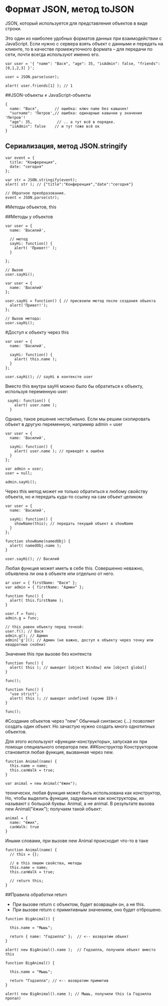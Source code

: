 # Формат JSON, метод toJSON
JSON, который используется для представления объектов в виде строки.

Это один из наиболее удобных форматов данных при взаимодействии с JavaScript. Если нужно с сервера взять объект с данными и передать на клиенте, то в качестве промежуточного формата – для передачи по сети, почти всегда используют именно его.
```
var user = '{ "name": "Вася", "age": 35, "isAdmin": false, "friends": [0,1,2,3] }';

user = JSON.parse(user);

alert( user.friends[1] ); // 1
```
##JSON-объекты ≠ JavaScript-объекты
```
{
  name: "Вася",       // ошибка: ключ name без кавычек!
  "surname": 'Петров',// ошибка: одинарные кавычки у значения 'Петров'!
  "age": 35,           // .. а тут всё в порядке.
  "isAdmin": false    // и тут тоже всё ок
}
```

## Сериализация, метод JSON.stringify
```
var event = {
  title: "Конференция",
  date: "сегодня"
};

var str = JSON.stringify(event);
alert( str ); // {"title":"Конференция","date":"сегодня"}

// Обратное преобразование.
event = JSON.parse(str);
```

#Методы объектов, this

##Методы у объектов
```
var user = {
  name: 'Василий',

  // метод
  sayHi: function() {
    alert( 'Привет!' );
  }

};

// Вызов
user.sayHi();
```
```
var user = {
  name: 'Василий'
};

user.sayHi = function() { // присвоили метод после создания объекта
  alert('Привет!');
};

// Вызов метода:
user.sayHi();
```
#Доступ к объекту через this
```
var user = {
  name: 'Василий',

  sayHi: function() {
    alert( this.name );
  }
};

user.sayHi(); // sayHi в контексте user
```
Вместо this внутри sayHi можно было бы обратиться к объекту, используя переменную user:
```
 sayHi: function() {
    alert( user.name );
  }
```
Однако, такое решение нестабильно. Если мы решим скопировать объект в другую переменную, например admin = user
```
var user = {
  name: 'Василий',

  sayHi: function() {
    alert( user.name ); // приведёт к ошибке
  }
};

var admin = user;
user = null;

admin.sayHi(); 
```
Через this метод может не только обратиться к любому свойству объекта, но и передать куда-то ссылку на сам объект целиком:
```
var user = {
  name: 'Василий',

  sayHi: function() {
    showName(this); // передать текущий объект в showName
  }
};

function showName(namedObj) {
  alert( namedObj.name );
}

user.sayHi(); // Василий
```
Любая функция может иметь в себе this. Совершенно неважно, объявлена ли она в объекте или отдельно от него.
```
ar user = { firstName: "Вася" };
var admin = { firstName: "Админ" };

function func() {
  alert( this.firstName );
}

user.f = func;
admin.g = func;

// this равен объекту перед точкой:
user.f(); // Вася
admin.g(); // Админ
admin['g'](); // Админ (не важно, доступ к объекту через точку или квадратные скобки)
```
Значение this при вызове без контекста
```
function func() {
  alert( this ); // выведет [object Window] или [object global]
}

func();

function func() {
  "use strict";
  alert( this ); // выведет undefined (кроме IE9-)
}

func();

```
#Создание объектов через "new"
Обычный синтаксис {...} позволяет создать один объект. Но зачастую нужно создать много однотипных объектов.

Для этого используют «функции-конструкторы», запуская их при помощи специального оператора new.
##Конструктор
Конструктором становится любая функция, вызванная через new.
```
function Animal(name) {
  this.name = name;
  this.canWalk = true;
}

var animal = new Animal("ёжик");
```
технически, любая функция может быть использована как конструктор,
Но, чтобы выделить функции, задуманные как конструкторы, их называют с большой буквы: Animal, а не animal.
В результате вызова new Animal("ёжик"); получаем такой объект:
```
animal = {
  name: "ёжик",
  canWalk: true
}
```
Иными словами, при вызове new Animal происходит что-то в такe
```
function Animal(name) {
  // this = {};

  // в this пишем свойства, методы
  this.name = name;
  this.canWalk = true;

  // return this;
}
```
##Правила обработки return
- При вызове return с объектом, будет возвращён он, а не this.
- При вызове return с примитивным значением, оно будет отброшено.
```
function BigAnimal() {

  this.name = "Мышь";

  return { name: "Годзилла" };  // <-- возвратим объект
}

alert( new BigAnimal().name );  // Годзилла, получили объект вместо this
```
```
function BigAnimal() {

  this.name = "Мышь";

  return "Годзилла"; // <-- возвратим примитив
}

alert( new BigAnimal().name ); // Мышь, получили this (а Годзилла пропал)
```

